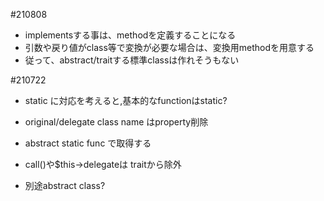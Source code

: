 
#210808

- implementsする事は、methodを定義することになる
- 引数や戻り値がclass等で変換が必要な場合は、変換用methodを用意する
- 従って、abstract/traitする標準classは作れそうもない




#210722

- static に対応を考えると,基本的なfunctionはstatic?

- original/delegate class name はproperty削除
- abstract static func で取得する

- call()や$this->delegateは traitから除外
- 別途abstract class?


